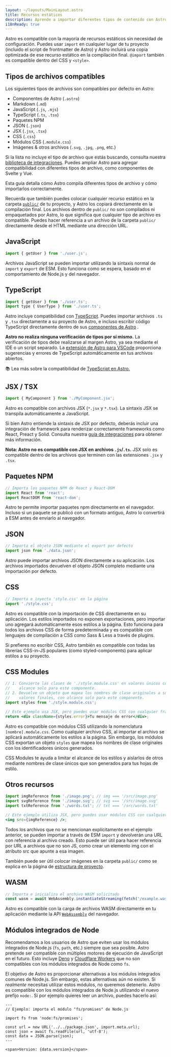 ```yaml
---
layout: ~/layouts/MainLayout.astro
title: Recursos estáticos
description: Aprende a importar diferentes tipos de contenido con Astro.
i18nReady: true
---
```


Astro es compatible con la mayoría de recursos estáticos sin necesidad de configuración. Puedes usar `import` en cualquier lugar de tu proyecto (incluido el script de frontmatter de Astro) y Astro incluirá una copia optimizada de ese recurso estático en la compilación final. `@import` también es compatible dentro del CSS y `<style>`.

## Tipos de archivos compatibles

Los siguientes tipos de archivos son compatibles por defecto en Astro:

- Componentes de Astro (`.astro`)
- Markdown (`.md`)
- JavaScript (`.js`, `.mjs`)
- TypeScript (`.ts`, `.tsx`)
- Paquetes NPM
- JSON (`.json`)
- JSX (`.jsx`, `.tsx`)
- CSS (`.css`)
- Módulos CSS (`.module.css`)
- Imágenes & otros archivos (`.svg`, `.jpg`, `.png`, etc.)

Si la lista no incluye el tipo de archivo que estás buscando, consulta nuestra [biblioteca de integraciones](https://astro.build/integrations/). Puedes ampliar Astro para agregar compatibilidad con diferentes tipos de archivo, como componentes de Svelte y Vue.

Esta guía detalla cómo Astro compila diferentes tipos de archivo y cómo importarlos correctamente.

Recuerda que también puedes colocar cualquier recurso estático en la carpeta [`public/`](/es/core-concepts/project-structure/#public) de tu proyecto, y Astro los copiará directamente en la compilación final. Los archivos dentro de `public/` no son compilados ni empaquetados por Astro, lo que significa que cualquier tipo de archivo es compatible. Puedes hacer referencia a un archivo de la carpeta `public/` directamente desde el HTML mediante una dirección URL.

## JavaScript

```js
import { getUser } from './user.js';
```

Archivos JavaScript se pueden importar utilizando la sintaxis normal de `import` y `export` de ESM. Esto funciona como se espera, basado en el comportamiento de Node.js y del navegador.

## TypeScript

```js
import { getUser } from './user.ts';
import type { UserType } from './user.ts';
```

Astro incluye compatibilidad con [TypeScript](https://www.typescriptlang.org/). Puedes importar archivos `.ts` y `.tsx` directamente a su proyecto de Astro, e incluso escribir código TypeScript directamente dentro de sus [componentes de Astro](/es/core-concepts/astro-components/#script-del-componente) .

**Astro no realiza ninguna verificación de tipos por sí mismo.** La verificación de tipos debe realizarse al margen Astro, ya sea mediante el IDE o un script separado. La [extensión de Astro para VSCode](/es/editor-setup/) proporciona sugerencias y errores de TypeScript automáticamente en tus archivos abiertos.

📚 Lea más sobre la compatibilidad de [TypeScript en Astro.](/es/guides/typescript/)

## JSX / TSX

```js
import { MyComponent } from './MyComponent.jsx';
```

Astro es compatible con archivos JSX (`*.jsx` y `*.tsx`). La sintaxis JSX se transpila automáticamente a JavaScript.

Si bien Astro entiende la sintaxis de JSX por defecto, deberás incluir una integración de framework para renderizar correctamente frameworks como React, Preact y Solid. Consulta nuestra [guía de integraciones](/es/guides/integrations-guide/) para obtener más información.

**Nota: Astro no es compatible con JSX en archivos `.js`/`.ts`.** JSX solo es compatible dentro de los archivos que terminen con las extensiones `.jsx` y `.tsx`.

## Paquetes NPM

```js
// Importa los paquetes NPM de React y React-DOM
import React from 'react';
import ReactDOM from 'react-dom';
```

Astro te permite importar paquetes npm directamente en el navegador. Incluso si un paquete se publicó con un formato antiguo, Astro lo convertirá a ESM antes de enviarlo al navegador.

## JSON

```js
// Importa el objeto JSON mediante el export por defecto
import json from './data.json';
```

Astro puede importar archivos JSON directamente a su aplicación. Los archivos importados devuelven el objeto JSON completo mediante una importación por defecto.

## CSS

```js
// Importa e inyecta 'style.css' en la página
import './style.css';
```

Astro es compatible con la importación de CSS directamente en su aplicación. Los estilos importados no exponen exportaciones, pero importar uno agregará automáticamente esos estilos a la página. Esto funciona para todos los archivos CSS de forma predeterminada y es compatible con lenguajes de compilación a CSS como Sass & Less a través de plugins.

Si prefieres no escribir CSS, Astro también es compatible con todas las librerías CSS-in-JS populares (como styled-components) para aplicar estilos a su proyecto.

## CSS Modules

```jsx
// 1. Convierte las clases de './style.module.css' en valores únicos con 
//    alcance solo para este componente.
// 2. Devuelve un objeto que mapea los nombres de clase originales a sus 
//    valores finales, con alcance solo para este componente.
import styles from './style.module.css';

// Este ejemplo usa JSX, pero puedes usar módulos CSS con cualquier framework.
return <div className={styles.error}>Tu mensaje de error</div>;
```

Astro es compatible con módulos CSS utilizando la nomenclatura `[nombre].module.css`. Como cualquier archivo CSS, al importar el archivo se aplicará automáticamente los estilos a la página. Sin embargo, los módulos CSS exportan un objeto `styles` que mapea los nombres de clase originales con los identificadores únicos generados.

CSS Modules te ayuda a limitar el alcance de los estilos y aislarlos de otros mediante nombres de clase únicos que son generados para tus hojas de estilo.

## Otros recursos

```jsx
import imgReference from './image.png'; // img === '/src/image.png'
import svgReference from './image.svg'; // svg === '/src/image.svg'
import txtReference from './words.txt'; // txt === '/src/words.txt'

// Este ejemplo utiliza JSX, pero puedes usar módulos CSS con cualquier framework.
<img src={imgReference} />;
```

Todos los archivos que no se mencionan explícitamente en el ejemplo anterior, se pueden importar a través de ESM `import` y devolverán una URL con referencia al archivo creado. Esto puede ser útil para hacer referencia por URL a archivos que no son JS, como crear un elemento img con el atributo src que apunte a esa imagen.

También puede ser útil colocar imágenes en la carpeta `public/` como se explica en la página de [estructura de proyecto](/es/core-concepts/project-structure/#public).

## WASM

```js
// Importa e inicializa el archivo WASM solicitado
const wasm = await WebAssembly.instantiateStreaming(fetch('/example.wasm'));
```

Astro es compatible con la carga de archivos WASM directamente en tu aplicación mediante la API [`WebAssembly`](https://developer.mozilla.org/en-US/docs/Web/JavaScript/Reference/Global_Objects/WebAssembly) del navegador.

## Módulos integrados de Node

Recomendamos a los usuarios de Astro que eviten usar los módulos integrados de Node.js (`fs`, `path`, etc.) siempre que sea posible. Astro pretende ser compatible con múltiples motores de ejecución de JavaScript en el futuro. Esto incluye [Deno](https://deno.land/) y [Cloudflare Workers](https://workers.cloudflare.com/) que no son compatibles con los módulos integrados de Node como `fs`.

El objetivo de Astro es proporcionar alternativas a los módulos integrados comunes de Node.js. Sin embargo, estas alternativas aún no existen. Si _realmente_ necesitas utilizar estos módulos, no queremos detenerlo. Astro es compatible con los módulos integrados de Node.js utilizando el nuevo prefijo `node:`. Si por ejemplo quieres leer un archivo, puedes hacerlo así:

```astro
---
// Ejemplo: importa el módulo "fs/promises" de Node.js

import fs from 'node:fs/promises';

const url = new URL('../../package.json', import.meta.url);
const json = await fs.readFile(url, 'utf-8');
const data = JSON.parse(json);
---

<span>Version: {data.version}</span>
```
